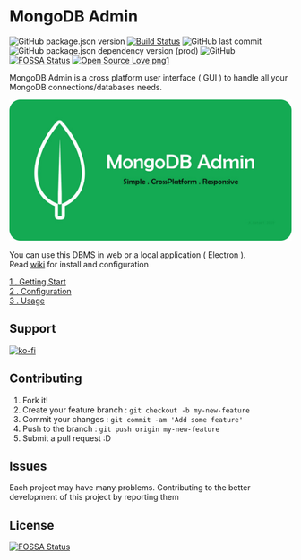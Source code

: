 # MongoDB Admin    

![GitHub package.json version](https://img.shields.io/github/package-json/v/hatamiarash7/MongoDB_Admin.svg) [![Build Status](https://travis-ci.org/hatamiarash7/MongoDB_Admin.svg?branch=master)](https://travis-ci.org/hatamiarash7/MongoDB_Admin) ![GitHub last commit](https://img.shields.io/github/last-commit/hatamiarash7/MongoDB_Admin.svg) ![GitHub package.json dependency version (prod)](https://img.shields.io/github/package-json/dependency-version/hatamiarash7/MongoDB_Admin/mongodb.svg) ![GitHub](https://img.shields.io/github/license/hatamiarash7/MongoDB_Admin.svg) [![FOSSA Status](https://app.fossa.com/api/projects/git%2Bgithub.com%2Fhatamiarash7%2FMongoDB_Admin.svg?type=shield)](https://app.fossa.com/projects/git%2Bgithub.com%2Fhatamiarash7%2FMongoDB_Admin?ref=badge_shield) [![Open Source Love png1](https://badges.frapsoft.com/os/v1/open-source.png?v=103)](https://github.com/ellerbrock/open-source-badges/)
  
MongoDB Admin is a cross platform user interface ( GUI ) to handle all your MongoDB connections/databases needs.  
  
![banner](/markdown/Github_Banner.jpg)  
  
You can use this DBMS in web or a local application ( Electron ).    
Read [wiki](https://github.com/hatamiarash7/MongoDB_Admin/wiki/1.-Getting-Start) for install and configuration

[1 . Getting Start](https://github.com/hatamiarash7/MongoDB_Admin/wiki/1.-Getting-Start)  
[2 . Configuration](https://github.com/hatamiarash7/MongoDB_Admin/wiki/2.-Configuration)  
[3 . Usage](https://github.com/hatamiarash7/MongoDB_Admin/wiki/3.-Usage)

## Support

[![ko-fi](https://www.ko-fi.com/img/githubbutton_sm.svg)](https://ko-fi.com/D1D1WGU9)

## Contributing

1. Fork it!  
2. Create your feature branch : `git checkout -b my-new-feature`  
3. Commit your changes : `git commit -am 'Add some feature'`    
4. Push to the branch : `git push origin my-new-feature`  
5. Submit a pull request :D  

## Issues

Each project may have many problems. Contributing to the better development of this project by reporting them

## License

[![FOSSA Status](https://app.fossa.com/api/projects/git%2Bgithub.com%2Fhatamiarash7%2FMongoDB_Admin.svg?type=large)](https://app.fossa.com/projects/git%2Bgithub.com%2Fhatamiarash7%2FMongoDB_Admin?ref=badge_large)
